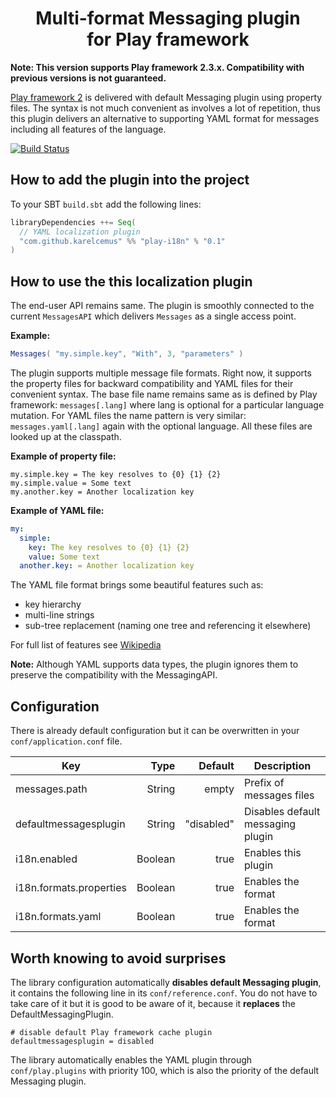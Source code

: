 <h1 align="center">Multi-format Messaging plugin<br/> for Play framework</h1>

**Note: This version supports Play framework 2.3.x. Compatibility with previous versions is not guaranteed.**

[Play framework 2](http://playframework.com/) is delivered with default Messaging plugin using property
files. The syntax is not much convenient as involves a lot of repetition, thus this plugin delivers
an alternative to supporting YAML format for messages including all features of the language.

[![Build Status](http://jenkins.karelcemus.cz/buildStatus/icon?job=play-i18n)](http://jenkins.karelcemus.cz/job/play-i18n)

## How to add the plugin into the project

To your SBT `build.sbt` add the following lines:

```scala
libraryDependencies ++= Seq(
  // YAML localization plugin
  "com.github.karelcemus" %% "play-i18n" % "0.1"
)
```

## How to use the this localization plugin

The end-user API remains same. The plugin is smoothly connected to the current `MessagesAPI` which delivers `Messages`
as a single access point.

**Example:**

```scala
Messages( "my.simple.key", "With", 3, "parameters" )

```

The plugin supports multiple message file formats. Right now, it supports the property files
for backward compatibility and YAML files for their convenient syntax. The base file name remains same as is defined
by Play framework: `messages[.lang]` where lang is optional for a particular language mutation. For YAML files the name
pattern is very similar: `messages.yaml[.lang]` again with the optional language. All these files are looked up at the
classpath.

**Example of property file:**
```properties
my.simple.key = The key resolves to {0} {1} {2}
my.simple.value = Some text
my.another.key = Another localization key
```

**Example of YAML file:**
```yaml
my:
  simple:
    key: The key resolves to {0} {1} {2}
    value: Some text
  another.key: = Another localization key
```

The YAML file format brings some beautiful features such as:

- key hierarchy
- multi-line strings
- sub-tree replacement (naming one tree and referencing it elsewhere)

For full list of features see [Wikipedia](http://en.wikipedia.org/wiki/YAML#Examples)

**Note:**
Although YAML supports data types, the plugin ignores them to preserve the compatibility with the MessagingAPI. 

## Configuration

There is already default configuration but it can be overwritten in your `conf/application.conf` file.

| Key                           | Type   | Default                       | Description                         |
|-------------------------------|-------:|------------------------------:|-------------------------------------|
| messages.path                 | String | empty                         | Prefix of messages files            |
| defaultmessagesplugin         | String | "disabled"                    | Disables default messaging plugin   |
| i18n.enabled                  | Boolean| true                          | Enables this plugin                 |
| i18n.formats.properties       | Boolean| true                          | Enables the format                  |
| i18n.formats.yaml             | Boolean| true                          | Enables the format                  |


## Worth knowing to avoid surprises

The library configuration automatically **disables default Messaging plugin**, it contains the following line in its `conf/reference.conf`.
You do not have to take care of it but it is good to be aware of it, because it **replaces** the DefaultMessagingPlugin.

```
# disable default Play framework cache plugin
defaultmessagesplugin = disabled
```

The library automatically enables the YAML plugin through `conf/play.plugins` with priority 100, which is also the priority of the default Messaging plugin.
